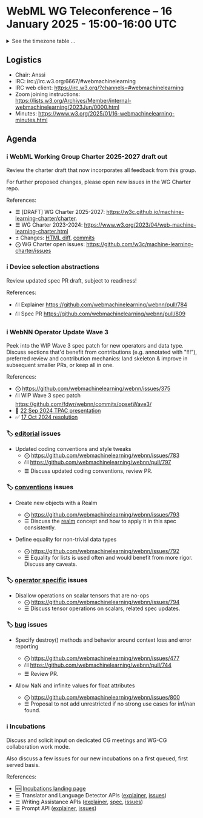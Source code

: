 # WebML WG Teleconference – 16 January 2025 - 15:00-16:00 UTC

<details><summary>See the timezone table ...</summary>
<table>
<tr><td> San Francisco <td> Thu, 16 January 2025 <td> 07:00
<tr><td> Boston <td> Thu, 16 January 2025 <td> 10:00  
<tr><td> London <td> Thu, 16 January 2025 <td> 15:00  
<tr><td> Berlin <td> Thu, 16 January 2025 <td> 16:00 
<tr><td> Helsinki <td> Thu, 16 January 2025 <td> 17:00 
<tr><td> Shanghai <td> Thu, 16 January 2025 <td> 23:00
<tr><td> Tokyo <td> Fri, 17 January 2025 <td> 00:00
<tr><td> UTC <td> Thu, 16 January 2025 <td> 15:00 UTC
</table>

Other locations: https://www.timeanddate.com/worldclock/fixedtime.html?iso=20250116T15
</details>

## Logistics

* Chair: Anssi
* IRC: irc://irc.w3.org:6667/#webmachinelearning
* IRC web client: https://irc.w3.org/?channels=#webmachinelearning
* Zoom joining instructions: https://lists.w3.org/Archives/Member/internal-webmachinelearning/2023Jun/0000.html
* Minutes: https://www.w3.org/2025/01/16-webmachinelearning-minutes.html

## Agenda

### ℹ️ WebML Working Group Charter 2025-2027 draft out

Review the charter draft that now incorporates all feedback from this group.

For further proposed changes, please open new issues in the WG Charter repo.

References:
- ☰ [DRAFT] WG Charter 2025-2027: https://w3c.github.io/machine-learning-charter/charter.
- ☰ WG Charter 2023-2024: https://www.w3.org/2023/04/web-machine-learning-charter.html
- ± Changes: [HTML diff](https://services.w3.org/htmldiff?doc1=https%3A%2F%2Fwww.w3.org%2F2023%2F04%2Fweb-machine-learning-charter.html&doc2=https%3A%2F%2Fw3c.github.io%2Fmachine-learning-charter%2Fcharter.html), [commits](https://github.com/w3c/machine-learning-charter/commits/main/)
- ⨀ WG Charter open issues: https://github.com/w3c/machine-learning-charter/issues


### ℹ️ Device selection abstractions

Review updated spec PR draft, subject to readiness!

References:

- ⛙ Explainer https://github.com/webmachinelearning/webnn/pull/784
- ⛙ Spec PR https://github.com/webmachinelearning/webnn/pull/809


### ℹ️ WebNN Operator Update Wave 3

Peek into the WIP Wave 3 spec patch for new operators and data type. Discuss sections that'd benefit from contributions (e.g. annotated with "!!!"), preferred review and contribution mechanics: land skeleton & improve in subsequent smaller PRs, or keep all in one.

References:
- ⨀ https://github.com/webmachinelearning/webnn/issues/375
- ⛙ WIP Wave 3 spec patch https://github.com/fdwr/webnn/commits/opsetWave3/
- 📁 [22 Sep 2024 TPAC presentation](https://lists.w3.org/Archives/Public/www-archive/2024Sep/att-0014/WebNN_Operator_Update_Wave_3.pdf)
- ✅ [17 Oct 2024 resolution](https://www.w3.org/2024/10/17-webmachinelearning-minutes.html#1152)


### 🏷️ [editorial](https://github.com/webmachinelearning/webnn/labels/editorial) issues

- Updated coding conventions and style tweaks
  - ⨀ https://github.com/webmachinelearning/webnn/issues/783
  - ⛙ https://github.com/webmachinelearning/webnn/pull/797
  - ☰ Discuss updated coding conventions, review PR.

### 🏷️ [conventions](https://github.com/webmachinelearning/webnn/labels/conventions) issues

- Create new objects with a Realm
  - ⨀ https://github.com/webmachinelearning/webnn/issues/793
  - ☰ Discuss the [realm](https://html.spec.whatwg.org/multipage/webappapis.html#realms-and-their-counterparts) concept and how to apply it in this spec consistently.

- Define equality for non-trivial data types
  - ⨀ https://github.com/webmachinelearning/webnn/issues/792
  - ☰ Equality for lists is used often and would benefit from more rigor. Discuss any caveats.

### 🏷️ [operator specific](https://github.com/webmachinelearning/webnn/labels/operator%20specific) issues

- Disallow operations on scalar tensors that are no-ops
  - ⨀ https://github.com/webmachinelearning/webnn/issues/794
  - ☰ Discuss tensor operations on scalars, related spec updates.

### 🏷️ [bug](https://github.com/webmachinelearning/webnn/labels/bug) issues

- Specify destroy() methods and behavior around context loss and error reporting
  - ⨀ https://github.com/webmachinelearning/webnn/issues/477
  - ⛙ https://github.com/webmachinelearning/webnn/pull/744
  - ☰ Review PR.

- Allow NaN and infinite values for float attributes
  - ⨀ https://github.com/webmachinelearning/webnn/issues/800
  - ☰ Proposal to not add unrestricted if no strong use cases for inf/nan found.
    
### ℹ️ Incubations

Discuss and solicit input on dedicated CG meetings and WG-CG collaboration work mode.

Also discuss a few issues for our new incubations on a first queued, first served basis.

References:
- 🆕 [Incubations landing page](https://webmachinelearning.github.io/incubations/)
- ☰ Translator and Language Detector APIs ([explainer](https://github.com/webmachinelearning/translation-api/), [issues](https://github.com/webmachinelearning/translation-api/issues))
- ☰ Writing Assistance APIs ([explainer](https://github.com/webmachinelearning/writing-assistance-apis), [spec](https://webmachinelearning.github.io/writing-assistance-apis/), [issues](https://github.com/webmachinelearning/writing-assistance-apis/issues))
- ☰ Prompt API ([explainer](https://github.com/webmachinelearning/prompt-api), [issues](https://github.com/webmachinelearning/prompt-api/issues))

